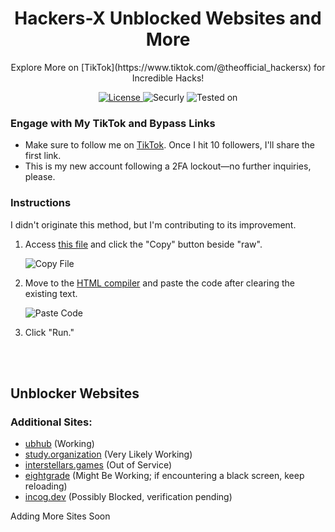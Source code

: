 <h1 align="center">Hackers-X Unblocked Websites and More</h1>
<p align="center">Explore More on [TikTok](https://www.tiktok.com/@theofficial_hackersx) for Incredible Hacks!</p>
<p align="center">
  <a href="link_to_license">
    <img src="https://img.shields.io/badge/License-CC0-blue.svg" alt="License">
  </a>
  <img src="https://img.shields.io/badge/Securely-Yes-brightgreen.svg" alt="Securly">
<img src="https://img.shields.io/badge/Tested%20on-CHROMEBOOK-informational" alt="Tested on">
</p>

### Engage with My TikTok and Bypass Links
- Make sure to follow me on [TikTok](https://www.tiktok.com/@theofficial_hackersx). Once I hit 10 followers, I'll share the first link.
- This is my new account following a 2FA lockout—no further inquiries, please.


### Instructions
I didn't originate this method, but I'm contributing to its improvement.

1. Access [this file](/SecurlyKiller) and click the "Copy" button beside "raw".
   
   ![Copy File](https://github.com/HXCHS/HackersX-Unblocked-Websites/assets/113638066/18e289c4-da5f-47b3-a8ac-195996f7d3d1)

2. Move to the [HTML compiler](https://onecompiler.com/html) and paste the code after clearing the existing text.

   ![Paste Code](https://github.com/HXCHS/HackersX-Unblocked-Websites/assets/113638066/6406840d-5334-4d18-a5db-debdd18334b0)

3. Click "Run."


<br>
<br>

## Unblocker Websites
### Additional Sites:
- [ubhub](https://ubhub-a358941cfbbb.herokuapp.com/ocean) (Working) 
- [study.organization](http://study.organization.tomahawkchurch.org/) (Very Likely Working)
- [interstellars.games](https://interstellars.games/) (Out of Service)
- [eightgrade](https://69.eightgrade.com/) (Might Be Working; if encountering a black screen, keep reloading)
- [incog.dev](https://incog.dev/#) (Possibly Blocked, verification pending)

Adding More Sites Soon
